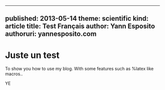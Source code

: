 -----
published: 2013-05-14
theme: scientific
kind: article
title: Test Français
author: Yann Esposito
authoruri: yannesposito.com
-----

Juste un test
===========

To show you how to use my blog.
With some features such as %latex like macros..

YE
